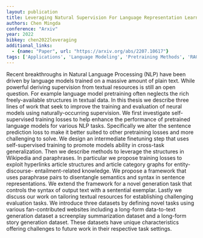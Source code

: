 ```yaml
---
layout: publication
title: Leveraging Natural Supervision For Language Representation Learning And Generation
authors: Chen Mingda
conference: "Arxiv"
year: 2022
bibkey: chen2022leveraging
additional_links:
  - {name: "Paper", url: "https://arxiv.org/abs/2207.10617"}
tags: ['Applications', 'Language Modeling', 'Pretraining Methods', 'RAG', 'Reinforcement Learning', 'Tools', 'Training Techniques']
---
```

Recent breakthroughs in Natural Language Processing (NLP) have been driven by language models trained on a massive amount of plain text. While powerful deriving supervision from textual resources is still an open question. For example language model pretraining often neglects the rich freely-available structures in textual data. In this thesis we describe three lines of work that seek to improve the training and evaluation of neural models using naturally-occurring supervision. We first investigate self-supervised training losses to help enhance the performance of pretrained language models for various NLP tasks. Specifically we alter the sentence prediction loss to make it better suited to other pretraining losses and more challenging to solve. We design an intermediate finetuning step that uses self-supervised training to promote models ability in cross-task generalization. Then we describe methods to leverage the structures in Wikipedia and paraphrases. In particular we propose training losses to exploit hyperlinks article structures and article category graphs for entity- discourse- entailment-related knowledge. We propose a framework that uses paraphrase pairs to disentangle semantics and syntax in sentence representations. We extend the framework for a novel generation task that controls the syntax of output text with a sentential exemplar. Lastly we discuss our work on tailoring textual resources for establishing challenging evaluation tasks. We introduce three datasets by defining novel tasks using various fan-contributed websites including a long-form data-to-text generation dataset a screenplay summarization dataset and a long-form story generation dataset. These datasets have unique characteristics offering challenges to future work in their respective task settings.
